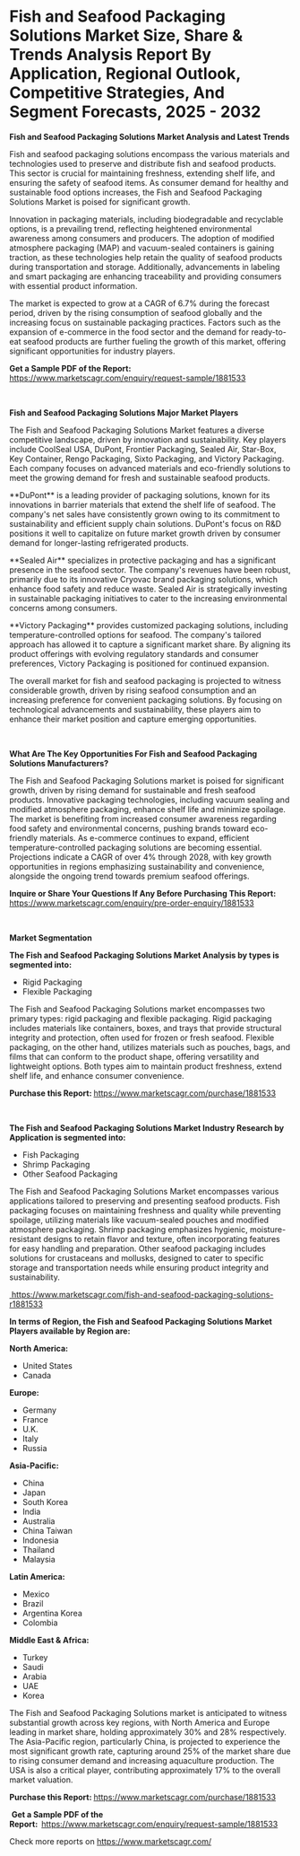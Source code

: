 <p><h1>Fish and Seafood Packaging Solutions Market Size, Share & Trends Analysis Report By Application, Regional Outlook, Competitive Strategies, And Segment Forecasts, 2025 - 2032</h1></p><p><strong>Fish and Seafood Packaging Solutions Market Analysis and Latest Trends</strong></p>
<p><p>Fish and seafood packaging solutions encompass the various materials and technologies used to preserve and distribute fish and seafood products. This sector is crucial for maintaining freshness, extending shelf life, and ensuring the safety of seafood items. As consumer demand for healthy and sustainable food options increases, the Fish and Seafood Packaging Solutions Market is poised for significant growth. </p><p>Innovation in packaging materials, including biodegradable and recyclable options, is a prevailing trend, reflecting heightened environmental awareness among consumers and producers. The adoption of modified atmosphere packaging (MAP) and vacuum-sealed containers is gaining traction, as these technologies help retain the quality of seafood products during transportation and storage. Additionally, advancements in labeling and smart packaging are enhancing traceability and providing consumers with essential product information.</p><p>The market is expected to grow at a CAGR of 6.7% during the forecast period, driven by the rising consumption of seafood globally and the increasing focus on sustainable packaging practices. Factors such as the expansion of e-commerce in the food sector and the demand for ready-to-eat seafood products are further fueling the growth of this market, offering significant opportunities for industry players.</p></p>
<p><strong>Get a Sample PDF of the Report:&nbsp;</strong> <a href="https://www.marketscagr.com/enquiry/request-sample/1881533?utm_campaign=2468&utm_medium=2&utm_source=Github&utm_content=ia&utm_term=08032025&utm_id=fish-and-seafood-packaging-solutions">https://www.marketscagr.com/enquiry/request-sample/1881533</a></p>
<p>&nbsp;</p>
<p><strong>Fish and Seafood Packaging Solutions Major Market Players</strong></p>
<p><p>The Fish and Seafood Packaging Solutions Market features a diverse competitive landscape, driven by innovation and sustainability. Key players include CoolSeal USA, DuPont, Frontier Packaging, Sealed Air, Star-Box, Key Container, Rengo Packaging, Sixto Packaging, and Victory Packaging. Each company focuses on advanced materials and eco-friendly solutions to meet the growing demand for fresh and sustainable seafood products.</p><p>**DuPont** is a leading provider of packaging solutions, known for its innovations in barrier materials that extend the shelf life of seafood. The company's net sales have consistently grown owing to its commitment to sustainability and efficient supply chain solutions. DuPont's focus on R&D positions it well to capitalize on future market growth driven by consumer demand for longer-lasting refrigerated products.</p><p>**Sealed Air** specializes in protective packaging and has a significant presence in the seafood sector. The company's revenues have been robust, primarily due to its innovative Cryovac brand packaging solutions, which enhance food safety and reduce waste. Sealed Air is strategically investing in sustainable packaging initiatives to cater to the increasing environmental concerns among consumers.</p><p>**Victory Packaging** provides customized packaging solutions, including temperature-controlled options for seafood. The company's tailored approach has allowed it to capture a significant market share. By aligning its product offerings with evolving regulatory standards and consumer preferences, Victory Packaging is positioned for continued expansion.</p><p>The overall market for fish and seafood packaging is projected to witness considerable growth, driven by rising seafood consumption and an increasing preference for convenient packaging solutions. By focusing on technological advancements and sustainability, these players aim to enhance their market position and capture emerging opportunities.</p></p>
<p>&nbsp;</p>
<p><strong>What Are The Key Opportunities For Fish and Seafood Packaging Solutions Manufacturers?</strong></p>
<p><p>The Fish and Seafood Packaging Solutions market is poised for significant growth, driven by rising demand for sustainable and fresh seafood products. Innovative packaging technologies, including vacuum sealing and modified atmosphere packaging, enhance shelf life and minimize spoilage. The market is benefiting from increased consumer awareness regarding food safety and environmental concerns, pushing brands toward eco-friendly materials. As e-commerce continues to expand, efficient temperature-controlled packaging solutions are becoming essential. Projections indicate a CAGR of over 4% through 2028, with key growth opportunities in regions emphasizing sustainability and convenience, alongside the ongoing trend towards premium seafood offerings.</p></p>
<p><strong>Inquire or Share Your Questions If Any Before Purchasing This Report:</strong> <a href="https://www.marketscagr.com/enquiry/pre-order-enquiry/1881533?utm_campaign=2468&utm_medium=2&utm_source=Github&utm_content=ia&utm_term=08032025&utm_id=fish-and-seafood-packaging-solutions">https://www.marketscagr.com/enquiry/pre-order-enquiry/1881533</a></p>
<p>&nbsp;</p>
<p><strong>Market Segmentation</strong></p>
<p><strong>The Fish and Seafood Packaging Solutions Market Analysis by types is segmented into:</strong></p>
<p><ul><li>Rigid Packaging</li><li>Flexible Packaging</li></ul></p>
<p><p>The Fish and Seafood Packaging Solutions market encompasses two primary types: rigid packaging and flexible packaging. Rigid packaging includes materials like containers, boxes, and trays that provide structural integrity and protection, often used for frozen or fresh seafood. Flexible packaging, on the other hand, utilizes materials such as pouches, bags, and films that can conform to the product shape, offering versatility and lightweight options. Both types aim to maintain product freshness, extend shelf life, and enhance consumer convenience.</p></p>
<p><strong>Purchase this Report:&nbsp;</strong><a href="https://www.marketscagr.com/purchase/1881533?utm_campaign=2468&utm_medium=2&utm_source=Github&utm_content=ia&utm_term=08032025&utm_id=fish-and-seafood-packaging-solutions">https://www.marketscagr.com/purchase/1881533</a></p>
<p>&nbsp;</p>
<p><strong>The Fish and Seafood Packaging Solutions Market Industry Research by Application is segmented into:</strong></p>
<p><ul><li>Fish Packaging</li><li>Shrimp Packaging</li><li>Other Seafood Packaging</li></ul></p>
<p><p>The Fish and Seafood Packaging Solutions Market encompasses various applications tailored to preserving and presenting seafood products. Fish packaging focuses on maintaining freshness and quality while preventing spoilage, utilizing materials like vacuum-sealed pouches and modified atmosphere packaging. Shrimp packaging emphasizes hygienic, moisture-resistant designs to retain flavor and texture, often incorporating features for easy handling and preparation. Other seafood packaging includes solutions for crustaceans and mollusks, designed to cater to specific storage and transportation needs while ensuring product integrity and sustainability.</p></p>
<p><a href="https://www.marketscagr.com/fish-and-seafood-packaging-solutions-r1881533?utm_campaign=2468&utm_medium=2&utm_source=Github&utm_content=ia&utm_term=08032025&utm_id=fish-and-seafood-packaging-solutions">&nbsp;https://www.marketscagr.com/fish-and-seafood-packaging-solutions-r1881533</a></p>
<p><strong>In terms of Region, the Fish and Seafood Packaging Solutions Market Players available by Region are:</strong></p>
<p>
    <p> <strong> North America: </strong>
        <ul>
            <li>United States</li>
            <li>Canada</li>
        </ul>
        </p> 
    <p> <strong> Europe: </strong>
        <ul>
            <li>Germany</li>
            <li>France</li>
            <li>U.K.</li>
            <li>Italy</li>
            <li>Russia</li>
        </ul>
        </p> 
    <p> <strong> Asia-Pacific: </strong>
        <ul>
            <li>China</li>
            <li>Japan</li>
            <li>South Korea</li>
            <li>India</li>
            <li>Australia</li>
            <li>China Taiwan</li>
            <li>Indonesia</li>
            <li>Thailand</li>
            <li>Malaysia</li>
        </ul>
        </p> 
    <p> <strong> Latin America: </strong>
        <ul>
            <li>Mexico</li>
            <li>Brazil</li>
            <li>Argentina Korea</li>
            <li>Colombia</li>
        </ul>
        </p> 
    <p> <strong> Middle East & Africa: </strong>
        <ul>
            <li>Turkey</li>
            <li>Saudi</li>
            <li>Arabia</li>
            <li>UAE</li>
            <li>Korea</li>
        </ul>
    </p>
    </p>
<p><p>The Fish and Seafood Packaging Solutions market is anticipated to witness substantial growth across key regions, with North America and Europe leading in market share, holding approximately 30% and 28% respectively. The Asia-Pacific region, particularly China, is projected to experience the most significant growth rate, capturing around 25% of the market share due to rising consumer demand and increasing aquaculture production. The USA is also a critical player, contributing approximately 17% to the overall market valuation.</p></p>
<p><strong>Purchase this Report: </strong><a href="https://www.marketscagr.com/purchase/1881533?utm_campaign=2468&utm_medium=2&utm_source=Github&utm_content=ia&utm_term=08032025&utm_id=fish-and-seafood-packaging-solutions">https://www.marketscagr.com/purchase/1881533</a></p>
<p>&nbsp;<strong>Get a Sample PDF of the Report:&nbsp;&nbsp;</strong><a href="https://www.marketscagr.com/enquiry/request-sample/1881533?utm_campaign=2468&utm_medium=2&utm_source=Github&utm_content=ia&utm_term=08032025&utm_id=fish-and-seafood-packaging-solutions">https://www.marketscagr.com/enquiry/request-sample/1881533</a></p>
<p><strong></strong></p>
<p>Check more reports on <a href="https://www.marketscagr.com/?utm_campaign=2468&utm_medium=2&utm_source=Github&utm_content=ia&utm_term=08032025&utm_id=fish-and-seafood-packaging-solutions">https://www.marketscagr.com/</a></p>